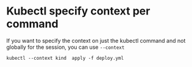 # Kubectl specify context per command

If you want to specify the context on just the kubectl command
and not globally for the session, you can use `--context`

`kubectl --context kind  apply -f deploy.yml`
